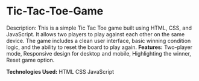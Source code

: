 # Tic-Tac-Toe-Game
Description: This is a simple Tic Tac Toe game built using HTML, CSS, and JavaScript. It allows two players to play against each other on the same device. The game includes a clean user interface, basic winning condition logic, and the ability to reset the board to play again.
**Features:**
Two-player mode,
Responsive design for desktop and mobile,
Highlighting the winner,
Reset game option.

**Technologies Used:**
HTML
CSS
JavaScript
